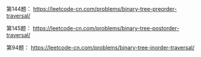 ﻿第144题：
https://leetcode-cn.com/problems/binary-tree-preorder-traversal/

第145题：
https://leetcode-cn.com/problems/binary-tree-postorder-traversal/

第94题：
https://leetcode-cn.com/problems/binary-tree-inorder-traversal/
